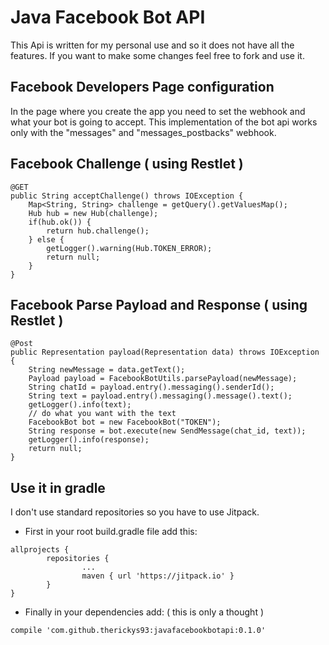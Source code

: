 # Java Facebook Bot API

This Api is written for my personal use and so it does not have all the features.
If you want to make some changes feel free to fork and use it.

## Facebook Developers Page configuration

In the page where you create the app you need to set the webhook and what your bot is going to accept.
This implementation of the bot api works only with the "messages" and "messages_postbacks" webhook.

## Facebook Challenge ( using Restlet )

```
@GET
public String acceptChallenge() throws IOException {
	Map<String, String> challenge = getQuery().getValuesMap();
	Hub hub = new Hub(challenge);
	if(hub.ok()) {
		return hub.challenge();
	} else {
		getLogger().warning(Hub.TOKEN_ERROR);
     	return null;
	}
}
```

## Facebook Parse Payload and Response ( using Restlet )

```
@Post
public Representation payload(Representation data) throws IOException {
	String newMessage = data.getText();
	Payload payload = FacebookBotUtils.parsePayload(newMessage);
	String chatId = payload.entry().messaging().senderId();
	String text = payload.entry().messaging().message().text();
	getLogger().info(text);
	// do what you want with the text
	FacebookBot bot = new FacebookBot("TOKEN");
	String response = bot.execute(new SendMessage(chat_id, text));
	getLogger().info(response);
	return null;
}
```

## Use it in gradle

I don't use standard repositories so you have to use Jitpack.

* First in your root build.gradle file add this:

```
allprojects {
        repositories {
                ...
                maven { url 'https://jitpack.io' }
        }
}
```

* Finally in your dependencies add: ( this is only a thought )

```
compile 'com.github.therickys93:javafacebookbotapi:0.1.0'
```